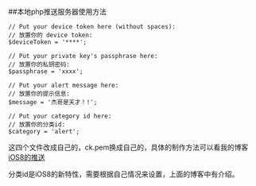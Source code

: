 ##本地php推送服务器使用方法

```
// Put your device token here (without spaces):
// 放置你的 device token:
$deviceToken = '****';

// Put your private key's passphrase here:
// 放置你的私钥密码:
$passphrase = 'xxxx';

// Put your alert message here:
// 放置你的提示信息:
$message = '杰哥是天才！!';

// Put your category id here:
// 放置你的分类id:
$category = 'alert';
```

这四个文件改成自己的，ck.pem换成自己的，具体的制作方法可以看我的博客 [iOS8的推送](http://blog.pupboss.com/2015/01/05/iOS8-APNS/)

分类id是iOS8的新特性，需要根据自己情况来设置，上面的博客中有介绍。
